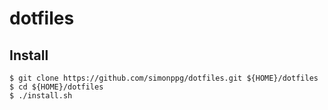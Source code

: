# dotfiles

## Install
```shell
$ git clone https://github.com/simonppg/dotfiles.git ${HOME}/dotfiles
$ cd ${HOME}/dotfiles
$ ./install.sh
```
